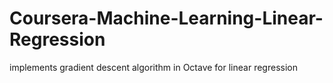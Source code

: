# Coursera-Machine-Learning-Linear-Regression

implements gradient descent algorithm in Octave for linear regression
